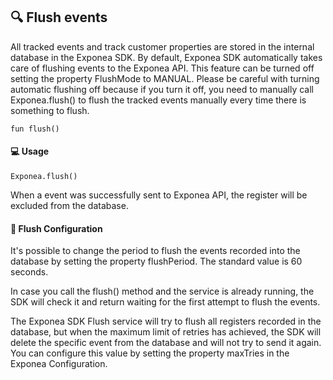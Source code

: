 ## 🔍 Flush events

All tracked events and track customer properties are stored in the internal database in the Exponea SDK. By default, Exponea SDK automatically takes care of flushing events to the Exponea API. This feature can be turned off setting the property FlushMode to MANUAL. Please be careful with turning automatic flushing off because if you turn it off, you need to manually call Exponea.flush() to flush the tracked events manually every time there is something to flush.


```
fun flush()
```

#### 💻 Usage
```
Exponea.flush()
```

When a event was successfully sent to Exponea API, the register will be excluded from the database.


#### 🔧 Flush Configuration

It's possible to change the period to flush the events recorded into the database by setting the property flushPeriod. The standard value is 60 seconds.

In case you call the flush() method and the service is already running, the SDK will check it and return waiting for the first attempt to flush the events.

The Exponea SDK Flush service will try to flush all registers recorded in the database, but when the maximum limit of retries has achieved, the SDK will delete the specific event from the database and will not try to send it again. You can configure this value by setting the property maxTries in the Exponea Configuration.



